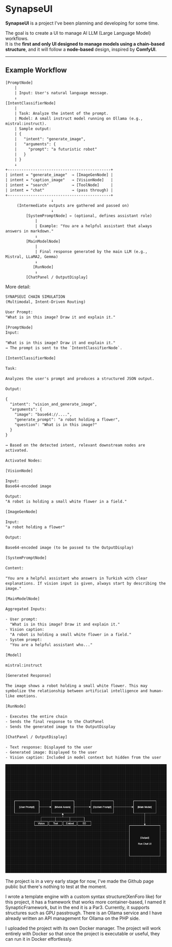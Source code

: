 # SynapseUI

**SynapseUI** is a project I've been planning and developing for some time.

The goal is to create a UI to manage AI LLM (Large Language Model) workflows.  
It is the **first and only UI designed to manage models using a chain-based structure**, and it will follow a **node-based** design, inspired by **ComfyUI**.

---

## Example Workflow

```text
[PromptNode]
    |
    | Input: User's natural language message.
    ↓
[IntentClassifierNode]
    |
    | Task: Analyze the intent of the prompt.
    | Model: A small instruct model running on Ollama (e.g., mistral:instruct).
    | Sample output:
    | {
    |   "intent": "generate_image",
    |   "arguments": {
    |     "prompt": "a futuristic robot"
    |   }
    | }
    ↓
+---------------------------------------------+
| intent = "generate_image"  → [ImageGenNode] |
| intent = "caption_image"   → [VisionNode]   |
| intent = "search"          → [ToolNode]     |
| intent = "chat"            → (pass through) |
+---------------------------------------------+
                    ↓
     (Intermediate outputs are gathered and passed on)
                    ↓
         [SystemPromptNode] ← (optional, defines assistant role)
             |
             | Example: "You are a helpful assistant that always answers in markdown."
             ↓
         [MainModelNode]
             |
             | Final response generated by the main LLM (e.g., Mistral, LLaMA2, Gemma)
             ↓
            [RunNode]
             ↓
         [ChatPanel / OutputDisplay]
```

More detail:

```
SYNAPSEUI CHAIN SIMULATION  
(Multimodal, Intent-Driven Routing)

User Prompt:
"What is in this image? Draw it and explain it."

[PromptNode]
Input:

"What is in this image? Draw it and explain it."
→ The prompt is sent to the `IntentClassifierNode`.

[IntentClassifierNode]

Task: 

Analyzes the user's prompt and produces a structured JSON output.

Output:

{
  "intent": "vision_and_generate_image",
  "arguments": {
    "image": "base64://....",
    "generate_prompt": "a robot holding a flower",
    "question": "What is in this image?"
  }
}

→ Based on the detected intent, relevant downstream nodes are activated.

Activated Nodes:

[VisionNode]  

Input: 
Base64-encoded image

Output:  
"A robot is holding a small white flower in a field."

[ImageGenNode]  

Input:
"a robot holding a flower"

Output:

Base64-encoded image (to be passed to the OutputDisplay)

[SystemPromptNode]  

Content:  

"You are a helpful assistant who answers in Turkish with clear explanations. If vision input is given, always start by describing the image."

[MainModelNode]

Aggregated Inputs:

- User prompt:  
  "What is in this image? Draw it and explain it."
- Vision caption:  
  "A robot is holding a small white flower in a field."
- System prompt:  
  "You are a helpful assistant who..."

[Model]

mistral:instruct

[Generated Response]

The image shows a robot holding a small white flower. This may symbolize the relationship between artificial intelligence and human-like emotions.

[RunNode]

- Executes the entire chain  
- Sends the final response to the ChatPanel  
- Sends the generated image to the OutputDisplay

[ChatPanel / OutputDisplay]

- Text response: Displayed to the user  
- Generated image: Displayed to the user  
- Vision caption: Included in model context but hidden from the user
```

![Node example](https://raw.githubusercontent.com/par274/synapseui/main/.github/images/SynapseUINode.png)

The project is in a very early stage for now, I've made the Github page public but there's nothing to test at the moment.
 
I wrote a template engine with a custom syntax structure(XenForo like) for this project, it has a framework that works more container-based, I named it SynapticFramework, but in the end it is a Par3. Currently, it supports structures such as GPU passtrough. There is an Ollama service and I have already written an API management for Ollama on the PHP side.

I uploaded the project with its own Docker manager. The project will work entirely with Docker so that once the project is executable or useful, they can run it in Docker effortlessly. 